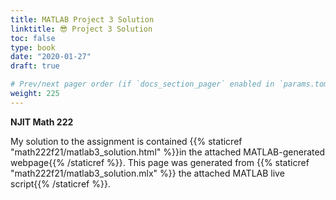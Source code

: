 ```yaml
---
title: MATLAB Project 3 Solution
linktitle: 😎 Project 3 Solution
toc: false
type: book
date: "2020-01-27"
draft: true

# Prev/next pager order (if `docs_section_pager` enabled in `params.toml`)
weight: 225
---
```



__NJIT Math 222__

My solution to the assignment is contained {{% staticref "math222f21/matlab3_solution.html" %}}in the attached MATLAB-generated webpage{{% /staticref %}}. This page was generated from {{% staticref "math222f21/matlab3_solution.mlx" %}} the attached MATLAB live script{{% /staticref %}}. 


